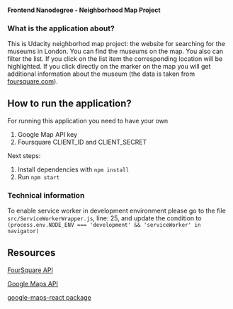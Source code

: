 #### Frontend Nanodegree - Neighborhood Map Project

### What is the application about?
This is Udacity neighborhod map project: the website for searching for the museums in London. You can find the museums on the map. You also can filter the list. If you click on the list item the corresponding location will be highlighted. If you click directly on the marker on the map you will get additional information about the museum (the data is taken from [foursquare.com](https://developer.foursquare.com/)).

## How to run the application?

For running this application you need to have your own

1. Google Map API key
2. Foursquare CLIENT_ID and CLIENT_SECRET 

Next steps:

1. Install dependencies with `npm install`
2. Run `npm start`

### Technical information

To enable service worker in development environment please go to the file `src/ServiceWorkerWrapper.js`, line: 25, and update the condition to
`(process.env.NODE_ENV === 'development' && 'serviceWorker' in navigator)`


## Resources

[FourSquare API](https://developer.foursquare.com/)

[Google Maps API](https://developers.google.com/maps/documentation/javascript/tutorial)

[google-maps-react package](https://github.com/fullstackreact/google-maps-react)